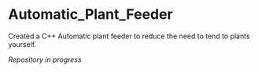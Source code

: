 # Automatic_Plant_Feeder
Created a C++ Automatic plant feeder to reduce the need to tend to plants yourself. 

*Repository in progress*
